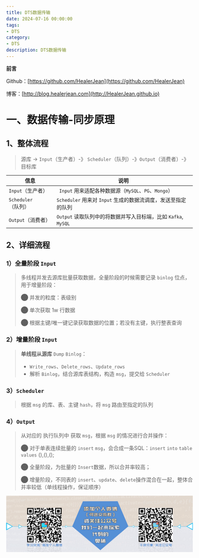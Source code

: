 ```yaml
---
title: DTS数据传输
date: 2024-07-16 00:00:00
tags: 
- DTS
category: 
- DTS
description: DTS数据传输
---
```


**前言**     

 Github：[https://github.com/HealerJean](https://github.com/HealerJean)         

 博客：[http://blog.healerjean.com](http://HealerJean.github.io)          



# 一、数据传输-同步原理



## 1、整体流程

> 源库 -> `Input`（生产者）-》 `Scheduler`（队列）-》`Output`（消费者）-》目标库

 

| 信息                | 说明                                                         |
| ------------------- | ------------------------------------------------------------ |
| `Input`（生产者）   | ` Input` 用来适配各种数据源（`MySQL`、`PG`、`Mongo`）        |
| `Scheduler`（队列） | `Scheduler` 用来对 `Input`  生成的数据流调度，发送至指定的队列 |
| `Output`（消费者）  | `Output` 读取队列中的将数据并写入目标端，比如 `Kafka`, `MySQL` |



## 2、详细流程

### 1）全量阶段 `Input`

> 多线程并发去源库批量获取数据，全量阶段的时候需要记录 `binlog` 位点，用于增量阶段：   
>
> ⬤ 并发的粒度：表级别     
>
> ⬤ 单次获取 1w 行数据     
>
> ⬤ 根据主键/唯一键记录获取数据的位置；若没有主键，执行整表查询



### 2）增量阶段 `Input`

> **单线程从源库** `Dump` `Binlog`：
>
> - `Write_rows`、`Delete_rows`、`Update_rows`    
> - 解析 `Binlog`，结合源库表结构，构造 `msg`，提交给 `Scheduler`



### 3）`Scheduler`

> 根据 `msg` 的库、表、主键 `hash`，将 `msg` 路由至指定的队列



### 4）`Output`

> 从对应的 执行队列中 获取 `msg`，根据 `msg` 的情况进行合并操作：   
>
> ⬤ 对于单表连续批量的 `insert` `msg`，会合成一条SQL：`insert` `into` `table` `values` (),(),();    
>
> ⬤ 全量阶段，为批量的 `Insert`数据，所以合并率较高；           
>
> ⬤ 增量阶段，不同表的 `insert`、`update`、`delete`操作混合在一起，整体合并率较低（单线程操作，保证顺序）

















![ContactAuthor](https://raw.githubusercontent.com/HealerJean/HealerJean.github.io/master/assets/img/artical_bottom.jpg)



<!-- Gitalk 评论 start  -->

<link rel="stylesheet" href="https://unpkg.com/gitalk/dist/gitalk.css">

<script src="https://unpkg.com/gitalk@latest/dist/gitalk.min.js"></script> 
<div id="gitalk-container"></div>    
 <script type="text/javascript">
    var gitalk = new Gitalk({
		clientID: `1d164cd85549874d0e3a`,
		clientSecret: `527c3d223d1e6608953e835b547061037d140355`,
		repo: `HealerJean.github.io`,
		owner: 'HealerJean',
		admin: ['HealerJean'],
		id: 'T3YSB67pxX9F2awn',
    });
    gitalk.render('gitalk-container');
</script> 




<!-- Gitalk end -->



